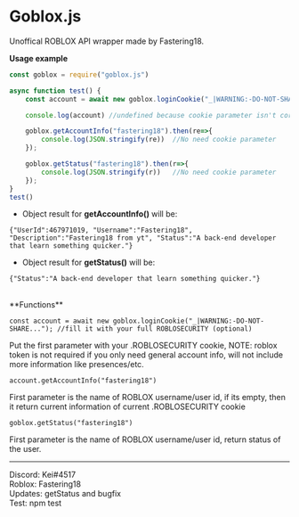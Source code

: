 # Goblox.js

Unoffical ROBLOX API wrapper made by Fastering18.

**Usage example**

```js
const goblox = require("goblox.js")

async function test() {
    const account = await new goblox.loginCookie("_|WARNING:-DO-NOT-SHARE-THIS...").catch(console.error);

    console.log(account) //undefined because cookie parameter isn't correct/null

    goblox.getAccountInfo("fastering18").then(re=>{
        console.log(JSON.stringify(re))  //No need cookie parameter
    });

    goblox.getStatus("fastering18").then(r=>{
        console.log(JSON.stringify(r))   //No need cookie parameter
    });
}
test()
```

- Object result for **getAccountInfo()** will be:

`{"UserId":467971019, "Username":"Fastering18", "Description":"Fastering18 from yt", "Status":"A back-end developer that learn something quicker."}`

- Object result for **getStatus()** will be:

`{"Status":"A back-end developer that learn something quicker."}`

<br>  
**Functions**

`const account = await new goblox.loginCookie("_|WARNING:-DO-NOT-SHARE..."); //fill it with your full ROBLOSECURITY (optional)`

Put the first parameter with your .ROBLOSECURITY cookie,
NOTE: roblox token is not required if you only need general account info, will not include more information like presences/etc.

`account.getAccountInfo("fastering18")`

First parameter is the name of ROBLOX username/user id, if its empty, then it return current information of current .ROBLOSECURITY cookie

`goblox.getStatus("fastering18")`

First parameter is the name of ROBLOX username/user id, return status of the user.

<hr>
Discord: Kei#4517 <br>
Roblox: Fastering18 <br> 
Updates: getStatus and bugfix <br>
Test: npm test  
